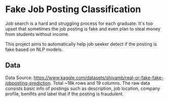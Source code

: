 # Fake Job Posting Classification

Job search is a hard and struggling process for each graduate. It's too upset that sometimes the job posting is fake and even plan to steal money from students without income.

This project aims to automatically help job seeker detect if the posting is fake based on NLP models.

## Data
Data Source: https://www.kaggle.com/datasets/shivamb/real-or-fake-fake-jobposting-prediction. Total ~18k rows and 19 columns.
The raw data consists basic info of postings such as description, job location, company profile, benifits and label that if the posting is fraudulent.
